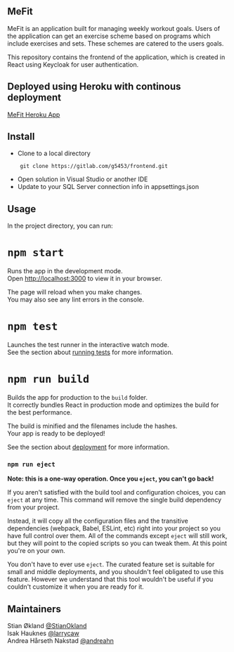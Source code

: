 ## MeFit

MeFit is an application built for managing weekly workout goals.
Users of the application can get an exercise scheme based on programs which 
include exercises and sets. These schemes are catered to the users goals.

This repository contains the frontend of the application, 
which is created in React using Keycloak for user authentication.

## Deployed using Heroku with continous deployment

[MeFit Heroku App](https://me-fit-noroff.herokuapp.com/)

## Install

 - Clone to a local directory
```zshell
    git clone https://gitlab.com/g5453/frontend.git
```
 - Open solution in Visual Studio or another IDE
 - Update to your SQL Server connection info in appsettings.json


## Usage

In the project directory, you can run:

# `npm start`

Runs the app in the development mode.\
Open [http://localhost:3000](http://localhost:3000) to view it in your browser.

The page will reload when you make changes.\
You may also see any lint errors in the console.

# `npm test`

Launches the test runner in the interactive watch mode.\
See the section about [running tests](https://facebook.github.io/create-react-app/docs/running-tests) for more information.

# `npm run build`

Builds the app for production to the `build` folder.\
It correctly bundles React in production mode and optimizes the build for the best performance.

The build is minified and the filenames include the hashes.\
Your app is ready to be deployed!

See the section about [deployment](https://facebook.github.io/create-react-app/docs/deployment) for more information.

### `npm run eject`

**Note: this is a one-way operation. Once you `eject`, you can't go back!**

If you aren't satisfied with the build tool and configuration choices, you can `eject` at any time. This command will remove the single build dependency from your project.

Instead, it will copy all the configuration files and the transitive dependencies (webpack, Babel, ESLint, etc) right into your project so you have full control over them. All of the commands except `eject` will still work, but they will point to the copied scripts so you can tweak them. At this point you're on your own.

You don't have to ever use `eject`. The curated feature set is suitable for small and middle deployments, and you shouldn't feel obligated to use this feature. However we understand that this tool wouldn't be useful if you couldn't customize it when you are ready for it.


## Maintainers

Stian Økland [@StianOkland](https://github.com/StianOkland)<br />
Isak Hauknes [@larrycaw](https://github.com/larrycaw)<br />
Andrea Hårseth Nakstad [@andreahn](https://github.com/andreahn)




